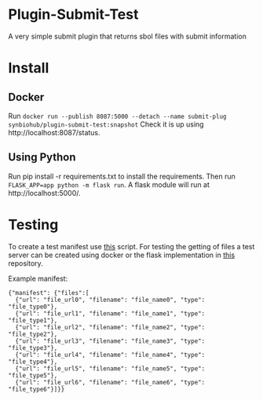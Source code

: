 # Plugin-Submit-Test
A very simple submit plugin that returns sbol files with submit information

# Install
## Docker
Run `docker run --publish 8087:5000 --detach --name submit-plug synbiohub/plugin-submit-test:snapshot`
Check it is up using http://localhost:8087/status.

## Using Python
Run pip install -r requirements.txt to install the requirements. Then run `FLASK_APP=app python -m flask run`. A flask module will run at http://localhost:5000/.

# Testing
To create a test manifest use [this](https://github.com/SynBioHub/Submit-Testing/blob/master/Manifest_creation.py) script. For testing the getting of files a test server can be created using docker or the flask implementation in [this](https://github.com/SynBioHub/Submit-Testing) repository.

Example manifest:
```
{"manifest": {"files":[
  {"url": "file_url0", "filename": "file_name0", "type": "file_type0"},
  {"url": "file_url1", "filename": "file_name1", "type": "file_type1"},
  {"url": "file_url2", "filename": "file_name2", "type": "file_type2"},
  {"url": "file_url3", "filename": "file_name3", "type": "file_type3"},
  {"url": "file_url4", "filename": "file_name4", "type": "file_type4"},
  {"url": "file_url5", "filename": "file_name5", "type": "file_type5"},
  {"url": "file_url6", "filename": "file_name6", "type": "file_type6"}]}}
  ```
